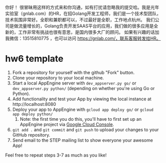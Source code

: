 你好！
很冒昧用这样的方式来和你沟通，如有打扰请忽略我的提交哈。我是光年实验室（gnlab.com）的HR，在招Golang开发工程师，我们是一个技术型团队，技术氛围非常好。全职和兼职都可以，不过最好是全职，工作地点杭州。
我们公司是做流量增长的，Golang负责开发SAAS平台的应用，我们做的很多应用是全新的，工作非常有挑战也很有意思，是国内很多大厂的顾问。
如果有兴趣的话加我微信：13515810775  ，也可以访问 https://gnlab.com/，联系客服转发给HR。
# hw6 template

1. Fork a repository for yourself with the github "Fork" button.
2. Clone your repository to your local machine.
3. Start a local AppEngine server with `dev_appserver.py go/` or `dev_appserver.py python/` (depending on whether you're using Go or Python).
4. Add functionality and test your App by viewing the local instance at http://localhost:8080
5. Deploy your app to AppEngine with `gcloud app deploy go/` or `gcloud app deploy python/`
    1. Note: the first time you do this, you'll have to first set up an AppEngine project via [Google Cloud Console](https://console.cloud.google.com/appengine/).
6. `git add .` and `git commit` and `git push` to upload your changes to your GitHub repository.
7. Send email to the STEP mailing list to show everyone your awesome App!

Feel free to repeat steps 3-7 as much as you like!
